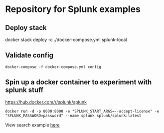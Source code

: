 # Repository for Splunk examples

## Deploy stack

docker stack deploy -c ./docker-compose.yml splunk-local

## Validate config

`docker-compose -f docker-compose.yml config`

## Spin up a docker container to experiment with splunk stuff

<https://hub.docker.com/r/splunk/splunk>

`docker run -d -p 8000:8000 -e "SPLUNK_START_ARGS=--accept-license" -e "SPLUNK_PASSWORD=password" --name splunk splunk/splunk:latest`

View search example [here](./Search)
